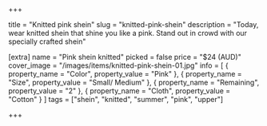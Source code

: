 +++

title = "Knitted pink shein"
slug = "knitted-pink-shein"
description = "Today, wear knitted shein that shine you like a pink. Stand out in crowd with our specially crafted shein"

[extra]
name = "Pink shein knitted"
picked = false
price = "$24 (AUD)"
cover_image = "/images/items/knitted-pink-shein-01.jpg"
info = [
    { property_name = "Color",              property_value = "Pink" },
    { property_name = "Size",               property_value = "Small/ Medium" },
    { property_name = "Remaining",          property_value = "2" },
    { property_name = "Cloth",              property_value = "Cotton" }
]
tags = ["shein", "knitted", "summer", "pink", "upper"]

+++
